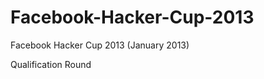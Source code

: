 Facebook-Hacker-Cup-2013
========================

Facebook Hacker Cup 2013 (January 2013)

Qualification Round
